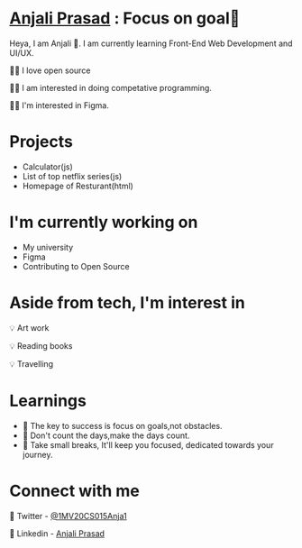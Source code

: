 # [Anjali Prasad](https://github.com/anjali112-bit) : Focus on goal💯

Heya, I am Anjali 👋. I am currently learning Front-End Web Development and UI/UX.

👩‍💻 I love open source 

👩‍💻 I am interested in doing competative programming.

👩‍💻 I'm interested in Figma. 


# Projects 

- Calculator(js)
- List of top netflix series(js) 
- Homepage of Resturant(html)

# I'm currently working on

- My university 
- Figma
- Contributing to Open Source

# Aside from tech, I'm interest in 

💡 Art work

💡 Reading books

💡 Travelling

# Learnings 

- 📌 The key to success is focus on goals,not obstacles.
- 📌 Don't count the days,make the days count.
- 📌 Take small breaks, It'll keep you focused, dedicated towards your journey.

# Connect with me 

🔗 Twitter - [@1MV20CS015Anja1](https://twitter.com/1MV20CS015Anja1)

🔗 Linkedin - [Anjali Prasad](https://www.linkedin.com/in/anjali-prasad-0b7a631ba/)